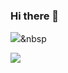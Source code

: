 ### Hi there 👋

<img src="https://img.shields.io/badge/Python-3766AB?style=flat-square&logo=Python&logoColor=white"/></a>&nbsp

<img src="https://img.shields.io/badge/C++-00599C?style=plastic&logo=c%2B%2B&logoColor=#00599C"/>
<!--
**JANGJAGUAR/JANGJAGUAR** is a ✨ _special_ ✨ repository because its `README.md` (this file) appears on your GitHub profile.

Here are some ideas to get you started:

- 🔭 I’m currently working on ...
- 🌱 I’m currently learning ...
- 👯 I’m looking to collaborate on ...
- 🤔 I’m looking for help with ...
- 💬 Ask me about ...
- 📫 How to reach me: ...
- 😄 Pronouns: ...
- ⚡ Fun fact: ...
-->
